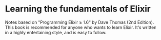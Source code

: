 # Learning the fundamentals of Elixir

Notes based on "Programming Elixir ≥ 1.6" by Dave Thomas (2nd Edition).
This book is recommended for anyone who wants to learn Elixir. It's written in a highly entertaining style, and is easy to follow.
